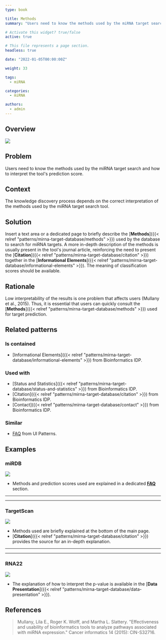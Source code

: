 ```yaml
---
type: book

title: Methods
summary: "Users need to know the methods used by the miRNA target search and how to interpret the tool's prediction score."

# Activate this widget? true/false
active: true

# This file represents a page section.
headless: true

date: "2022-01-05T00:00:00Z"

weight: 33

tags:
  - miRNA

categories:
  - miRNA

authors:
  - admin
---
```


## Overview

![](methods.png)

## Problem

Users need to know the methods used by the miRNA target search and how to interpret the tool's prediction score.

## Context

The knowledge discovery process depends on the correct interpretation of the methods used by the miRNA target search tool. 


## Solution

Insert a text area or a dedicated page to briefly describe the [**Methods**]({{< relref "patterns/mirna-target-database/methods" >}}) used by the database to search for miRNA targets. A more in-depth description of the methods is usually present in the tool's journal article, reinforcing the need to present the [**Citation**]({{< relref "patterns/mirna-target-database/citation" >}}) together in the [**Informational Elements**]({{< relref "patterns/mirna-target-database/informational-elements" >}}). The meaning of classification scores should be available.


## Rationale

Low interpretability of the results is one problem that affects users (Mullany et al., 2015). Thus, it is essential that users can quickly consult the [**Methods**]({{< relref "patterns/mirna-target-database/methods" >}}) used for target prediction.

## Related patterns

### Is contained

- [Informational Elements]({{< relref "patterns/mirna-target-database/informational-elements" >}}) from Bioinformatics IDP.

### Used with

- [Status and Statistics]({{< relref "patterns/mirna-target-database/status-and-statistics" >}}) from Bioinformatics IDP.
- [Citation]({{< relref "patterns/mirna-target-database/citation" >}}) from Bioinformatics IDP.
- [Contact]({{< relref "patterns/mirna-target-database/contact" >}}) from Bioinformatics IDP.

### Similar
- [FAQ](http://ui-patterns.com/patterns/frequently-asked-questions-faq) from UI Patterns.

## Examples

### miRDB

![](mirdb_methods.png)
- Methods and prediction scores used are explained in a dedicated [**FAQ**](http://ui-patterns.com/patterns/frequently-asked-questions-faq) section.

---
---

### TargetScan

![](target_scan_methods.png)

- Methods used are briefly explained at the bottom of the main page.
- [**Citation**]({{< relref "patterns/mirna-target-database/citation" >}}) provides the source for an in-depth explanation.

---
---

### RNA22

![](rna22_methods.png)

- The explanation of how to interpret the p-value is available in the [**Data Presentation**]({{< relref "patterns/mirna-target-database/data-presentation" >}}).

## References

>Mullany, Lila E., Roger K. Wolff, and Martha L. Slattery. "Effectiveness and usability of bioinformatics tools to analyze pathways associated with miRNA expression." Cancer informatics 14 (2015): CIN-S32716.